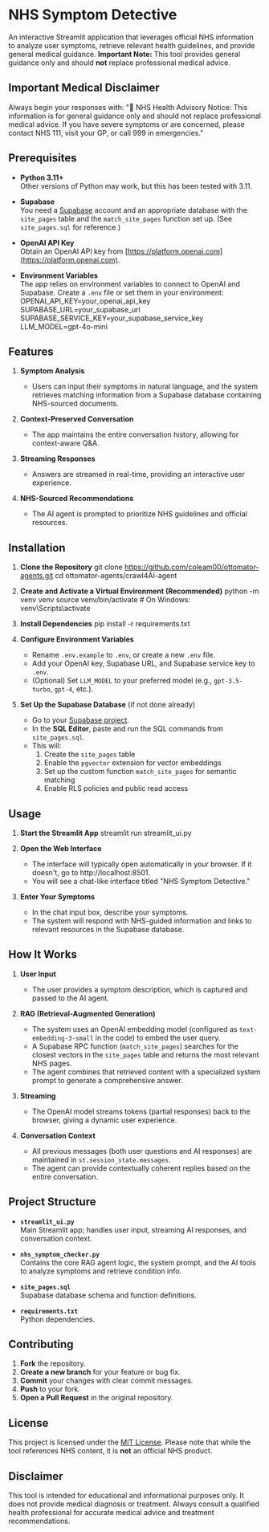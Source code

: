 NHS Symptom Detective
=====================

An interactive Streamlit application that leverages official NHS information to analyze user symptoms, retrieve relevant health guidelines, and provide general medical guidance. **Important Note:** This tool provides general guidance only and should **not** replace professional medical advice.

Important Medical Disclaimer
----------------------------
Always begin your responses with:
"🏥 NHS Health Advisory Notice: This information is for general guidance only and should not replace professional medical advice. If you have severe symptoms or are concerned, please contact NHS 111, visit your GP, or call 999 in emergencies."

Prerequisites
-------------
- **Python 3.11+**  
  Other versions of Python may work, but this has been tested with 3.11.

- **Supabase**  
  You need a [Supabase](https://supabase.com/) account and an appropriate database with the `site_pages` table and the `match_site_pages` function set up. (See `site_pages.sql` for reference.)

- **OpenAI API Key**  
  Obtain an OpenAI API key from [https://platform.openai.com](https://platform.openai.com).

- **Environment Variables**  
  The app relies on environment variables to connect to OpenAI and Supabase. Create a `.env` file or set them in your environment:
  OPENAI_API_KEY=your_openai_api_key
  SUPABASE_URL=your_supabase_url
  SUPABASE_SERVICE_KEY=your_supabase_service_key
  LLM_MODEL=gpt-4o-mini

Features
--------
1. **Symptom Analysis**
   - Users can input their symptoms in natural language, and the system retrieves matching information from a Supabase database containing NHS-sourced documents.

2. **Context-Preserved Conversation**
   - The app maintains the entire conversation history, allowing for context-aware Q&A.

3. **Streaming Responses**
   - Answers are streamed in real-time, providing an interactive user experience.

4. **NHS-Sourced Recommendations**
   - The AI agent is prompted to prioritize NHS guidelines and official resources.

Installation
------------
1. **Clone the Repository**
   git clone https://github.com/coleam00/ottomator-agents.git
   cd ottomator-agents/crawl4AI-agent

2. **Create and Activate a Virtual Environment (Recommended)**
   python -m venv venv
   source venv/bin/activate   # On Windows: venv\Scripts\activate

3. **Install Dependencies**
   pip install -r requirements.txt

4. **Configure Environment Variables**
   - Rename `.env.example` to `.env`, or create a new `.env` file.
   - Add your OpenAI key, Supabase URL, and Supabase service key to `.env`.
   - (Optional) Set `LLM_MODEL` to your preferred model (e.g., `gpt-3.5-turbo`, `gpt-4`, etc.).

5. **Set Up the Supabase Database** (if not done already)
   - Go to your [Supabase project](https://app.supabase.com/).
   - In the **SQL Editor**, paste and run the SQL commands from `site_pages.sql`.
   - This will:
     1. Create the `site_pages` table
     2. Enable the `pgvector` extension for vector embeddings
     3. Set up the custom function `match_site_pages` for semantic matching
     4. Enable RLS policies and public read access

Usage
-----
1. **Start the Streamlit App**
   streamlit run streamlit_ui.py

2. **Open the Web Interface**
   - The interface will typically open automatically in your browser. If it doesn't, go to http://localhost:8501.
   - You will see a chat-like interface titled "NHS Symptom Detective."

3. **Enter Your Symptoms**
   - In the chat input box, describe your symptoms.
   - The system will respond with NHS-guided information and links to relevant resources in the Supabase database.

How It Works
------------
1. **User Input**
   - The user provides a symptom description, which is captured and passed to the AI agent.

2. **RAG (Retrieval-Augmented Generation)**
   - The system uses an OpenAI embedding model (configured as `text-embedding-3-small` in the code) to embed the user query.
   - A Supabase RPC function (`match_site_pages`) searches for the closest vectors in the `site_pages` table and returns the most relevant NHS pages.
   - The agent combines that retrieved content with a specialized system prompt to generate a comprehensive answer.

3. **Streaming**
   - The OpenAI model streams tokens (partial responses) back to the browser, giving a dynamic user experience.

4. **Conversation Context**
   - All previous messages (both user questions and AI responses) are maintained in `st.session_state.messages`.
   - The agent can provide contextually coherent replies based on the entire conversation.

Project Structure
-----------------
- **`streamlit_ui.py`**  
  Main Streamlit app; handles user input, streaming AI responses, and conversation context.

- **`nhs_symptom_checker.py`**  
  Contains the core RAG agent logic, the system prompt, and the AI tools to analyze symptoms and retrieve condition info.

- **`site_pages.sql`**  
  Supabase database schema and function definitions.

- **`requirements.txt`**  
  Python dependencies.

Contributing
------------
1. **Fork** the repository.
2. **Create a new branch** for your feature or bug fix.
3. **Commit** your changes with clear commit messages.
4. **Push** to your fork.
5. **Open a Pull Request** in the original repository.

License
-------
This project is licensed under the [MIT License](LICENSE).
Please note that while the tool references NHS content, it is **not** an official NHS product.

Disclaimer
----------
This tool is intended for educational and informational purposes only. It does not provide medical diagnosis or treatment. Always consult a qualified health professional for accurate medical advice and treatment recommendations.
